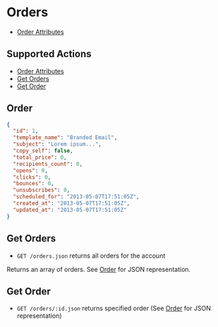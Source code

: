 # Orders

* [Order Attributes](#order)

## Supported Actions

* [Order Attributes](#order)
* [Get Orders](#get-orders)
* [Get Order](#get-order)

## Order

```json
{
  "id": 1,
  "template_name": "Branded Email",
  "subject": "Lorem ipsum...",
  "copy_self": false,
  "total_price": 0,
  "recipients_count": 0,
  "opens": 0,
  "clicks": 0,
  "bounces": 0,
  "unsubscribes": 0,
  "scheduled_for": "2013-05-07T17:51:05Z",
  "created_at": "2013-05-07T17:51:05Z",
  "updated_at": "2013-05-07T17:51:05Z"
}
```

## Get Orders

* ```GET /orders.json``` returns all orders for the account

Returns an array of orders. See [Order](#order) for JSON representation.

## Get Order

* ```GET /orders/:id.json``` returns specified order (See [Order](#order) for JSON representation)


